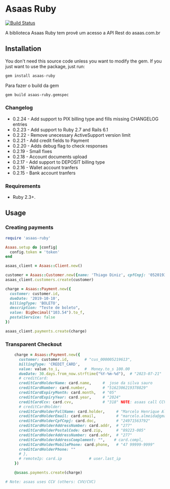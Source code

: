 # Asaas Ruby

[![Build Status](https://travis-ci.org/thiagodiniz/asaas-ruby.svg?branch=master)](https://travis-ci.org/thiagodiniz/asaas-ruby)

A biblioteca Asaas Ruby tem provê um acesso a API Rest do asaas.com.br

## Installation

You don't need this source code unless you want to modify the gem. If you just
want to use the package, just run:

```sh
gem install asaas-ruby
```

Para fazer o build da gem

```sh
gem build asaas-ruby.gemspec
```

### Changelog

- 0.2.24 - Add support to PIX billing type and fills missing CHANGELOG entries
- 0.2.23 - Add support to Ruby 2.7 and Rails 6.1
- 0.2.22 - Remove unecessary ActiveSupport version limit
- 0.2.21 - Add credit fields to Payment
- 0.2.20 - Adds debug flag to check responses
- 0.2.19 - Small fixes
- 0.2.18 - Account documents upload
- 0.2.17 - Add support to DEPOSIT billing type
- 0.2.16 - Wallet account tranfers
- 0.2.15 - Bank account tranfers

### Requirements

- Ruby 2.3+.

## Usage

### Creating payments

```ruby
require 'asaas-ruby'

Asaas.setup do |config|
  config.token = 'token'
end

asaas_client = Asaas::Client.new()

customer = Asaas::Customer.new({name: 'Thiago Diniz', cpfCnpj: '05201932419', email: 'email@example.org'})
asaas_client.customers.create(customer)

charge = Asaas::Payment.new({
  customer: customer.id,
  dueDate: '2019-10-10',
  billingType: 'BOLETO',
  description: "Teste de boleto",
  value: BigDecimal("103.54").to_f,
  postalService: false
})

asaas_client.payments.create(charge)
```

### Transparent Checkout

```ruby
    charge = Asaas::Payment.new({
      customer: customer.id,       # "cus_000005219613",
      billingType: 'CREDIT_CARD',
      value: value.to_i,           #  Money.to_s 100.00
      dueDate: 30.days.from_now.strftime("%Y-%m-%d"),  # "2023-07-21"
      # creditCard:
      creditCardHolderName: card.name,     #  jose da silva sauro
      creditCardNumber: card.number,       # "5162306219378829"
      creditCardExpiryMonth: card.month,   # "05"
      creditCardExpiryYear: card.year,     # "2024"
      creditCardCcv: card.cvv,             # "318" NOTE: asaas call CCV, we call CVV
      # creditCardHolder:
      creditCardHolderFullName: card.holder,     # "Marcelo Henrique Almeida"
      creditCardHolderEmail: card.email,         # "marcelo.almeida@gmail.com"
      creditCardHolderCpfCnpj: card.doc,         # "24971563792"
      creditCardHolderAddressNumber: card.addr,  # "277"
      creditCardHolderPostalCode: card.zip,      # "89223-005"
      creditCardHolderAddressNumber: card.addr,  # "277"
      creditCardHolderAddressComplement: "",    # card.compl,
      creditCardHolderMobilePhone: card.phone,   # "47 99999-9999"
      creditCardHolderPhone: ""
      # },
      # remoteIp: card.ip            # user.last_ip
    })

    @asaas.payments.create(charge)

# Note: asaas uses CCV (others: CVV/CVC)
```
